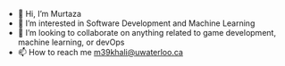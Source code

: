 - 👋 Hi, I’m Murtaza
- 👀 I’m interested in Software Development and Machine Learning
- 💞️ I’m looking to collaborate on anything related to game development, machine learning, or devOps
- 📫 How to reach me m39khali@uwaterloo.ca
